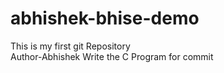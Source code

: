 # abhishek-bhise-demo
This is my first git Repository
<br>
Author-Abhishek
Write the C Program for commit
